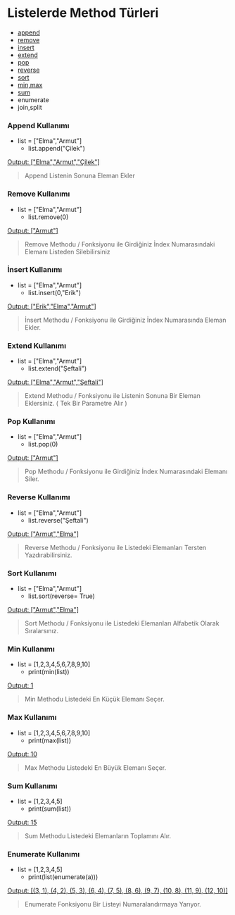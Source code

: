 # Listelerde Method Türleri
* [append](https://github.com/RealBerk/python-ders-notlar-/blob/main/listeler.md#append-kullan%C4%B1m%C4%B1)
* [remove](https://github.com/RealBerk/python-ders-notlar-/blob/main/listeler.md#remove-kullan%C4%B1m%C4%B1)
* [insert](https://github.com/RealBerk/python-ders-notlar-/blob/main/listeler.md#i%CC%87nsert-kullan%C4%B1m%C4%B1)
* [extend](https://github.com/RealBerk/python-ders-notlar-/blob/main/listeler.md#extend-kullan%C4%B1m%C4%B1)
* [pop](https://github.com/RealBerk/python-ders-notlar-/blob/main/listeler.md#pop-kullan%C4%B1m%C4%B1)
* [reverse](https://github.com/RealBerk/python-ders-notlar-/blob/main/listeler.md#reverse-kullan%C4%B1m%C4%B1)
* [sort](https://github.com/RealBerk/python-ders-notlar-/blob/main/listeler.md#sort-kullan%C4%B1m%C4%B1)
* [min,max](https://github.com/RealBerk/python-ders-notlar-/blob/main/listeler.md#min-kullan%C4%B1m%C4%B1)
* [sum](https://github.com/RealBerk/python-ders-notlar-/blob/main/listeler.md#sum-kullan%C4%B1m%C4%B1)
* enumerate
* join,split



### Append Kullanımı ###
+ list = ["Elma","Armut"]   
  +  list.append("Çilek") 

[Output: ["Elma","Armut","Çilek"]]()

> Append Listenin Sonuna Eleman Ekler

### Remove Kullanımı ###
+ list = ["Elma","Armut"]   
  +  list.remove(0) 

[Output: ["Armut"]]()

> Remove Methodu / Fonksiyonu ile Girdiğiniz İndex Numarasındaki Elemanı Listeden Silebilirsiniz


### İnsert Kullanımı ###
+ list = ["Elma","Armut"]   
  +  list.insert(0,"Erik") 

[Output: ["Erik","Elma","Armut"]]()

> İnsert Methodu / Fonksiyonu ile Girdiğiniz İndex Numarasında Eleman Ekler.


### Extend Kullanımı ###
+ list = ["Elma","Armut"]   
  +  list.extend("Şeftali") 

[Output: ["Elma","Armut","Şeftali"]]()

> Extend Methodu / Fonksiyonu ile Listenin Sonuna Bir Eleman Eklersiniz. ( Tek Bir Parametre Alır )

### Pop Kullanımı ###
+ list = ["Elma","Armut"]   
  +  list.pop(0) 

[Output: ["Armut"]]()

> Pop Methodu / Fonksiyonu ile Girdiğiniz İndex Numarasındaki Elemanı Siler.

### Reverse Kullanımı ###
+ list = ["Elma","Armut"]   
  +  list.reverse("Şeftali") 

[Output: ["Armut","Elma"]]()

> Reverse Methodu / Fonksiyonu ile Listedeki Elemanları Tersten Yazdırabilirsiniz.

### Sort Kullanımı ###
+ list = ["Elma","Armut"]   
  +  list.sort(reverse= True) 

[Output: ["Armut","Elma"]]()

> Sort Methodu / Fonksiyonu ile Listedeki Elemanları Alfabetik Olarak Sıralarsınız.


### Min Kullanımı ###
+ list = [1,2,3,4,5,6,7,8,9,10]   
  +  print(min(list)) 

[Output: 1]()

> Min Methodu Listedeki En Küçük Elemanı Seçer.


### Max Kullanımı ###
+ list = [1,2,3,4,5,6,7,8,9,10]   
  +  print(max(list))

[Output: 10]()

> Max Methodu Listedeki En Büyük Elemanı Seçer.

### Sum Kullanımı ###
+ list = [1,2,3,4,5]   
  +  print(sum(list))

[Output: 15]()

> Sum Methodu Listedeki Elemanların Toplamını Alır.


### Enumerate Kullanımı ###
+ list = [1,2,3,4,5]   
  +  print(list(enumerate(a)))

[Output: [(3, 1), (4, 2), (5, 3), (6, 4), (7, 5), (8, 6), (9, 7), (10, 8), (11, 9), (12, 10)]]()

> Enumerate Fonksiyonu Bir Listeyi Numaralandırmaya Yarıyor.
